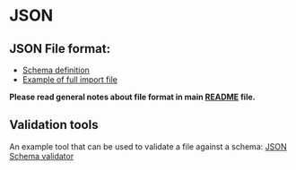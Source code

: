# JSON

## JSON File format:

* [Schema definition](schema/full_import.schema.json)
* [Example of full import file](examples/full_import.json)

**Please read general notes about file format in main [README](../README.md) file.**

## Validation tools

An example tool that can be used to validate a file against a schema: [JSON Schema validator](https://www.jsonschemavalidator.net/)
